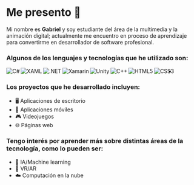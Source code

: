 # Me presento 👋

Mi nombre es **Gabriel** y soy estudiante del área de la multimedia y la animación digital; actualmente me encuentro en proceso de aprendizaje para convertirme en desarrollador de software profesional.

### Algunos de los lenguajes y tecnologías que he utilizado son:

  <img align="left" src="https://img.shields.io/badge/-C%23-008B8B?style=flat-square&logo=c-sharp&logoColor=white" alt="C#">

  <img align="left" src="https://img.shields.io/badge/-XAML-0072C6?style=flat-square&logo=xaml&logoColor=white" alt="XAML">

  <img align="left" src="https://img.shields.io/badge/-.NET-008CBA?style=flat-square&logo=.net&logoColor=white" alt=".NET">

  <img align="left" src="https://img.shields.io/badge/-Xamarin-54C1B8?style=flat-square&logo=xamarin&logoColor=white" alt="Xamarin">

  <img align="left" src="https://img.shields.io/badge/-Unity-000000?style=flat-square&logo=unity&logoColor=white" alt="Unity">

  <img align="left" src="https://img.shields.io/badge/-C%2B%2B-00599C?style=flat-square&logo=c-plus-plus&logoColor=white" alt="C++">

  <img align="left" src="https://img.shields.io/badge/-HTML5-E34F26?style=flat-square&logo=html5&logoColor=white" alt="HTML5">
  
  <img align="left" src="https://img.shields.io/badge/-CSS3-1572B6?style=flat-square&logo=css3&logoColor=white" alt="CSS3">

-

### Los proyectos que he desarrollado incluyen:
- 🖥️ Aplicaciones de escritorio
- 📱 Aplicaciones móviles
- 🎮 Videojuegos
- 🌐 Páginas web

### Tengo interés por aprender más sobre distintas áreas de la tecnología, como lo pueden ser:
- 🤖 IA/Machine learning
- 🥽 VR/AR
- ☁️ Computación en la nube
